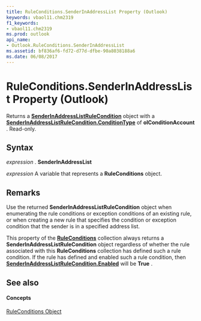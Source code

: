 ```yaml
---
title: RuleConditions.SenderInAddressList Property (Outlook)
keywords: vbaol11.chm2319
f1_keywords:
- vbaol11.chm2319
ms.prod: outlook
api_name:
- Outlook.RuleConditions.SenderInAddressList
ms.assetid: bf836af6-fd72-d77d-dfbe-90a8038188a6
ms.date: 06/08/2017
---
```



# RuleConditions.SenderInAddressList Property (Outlook)

Returns a  **[SenderInAddressListRuleCondition](Outlook.SenderInAddressListRuleCondition.md)** object with a **[SenderInAddressListRuleCondition.ConditionType](Outlook.SenderInAddressListRuleCondition.ConditionType.md)** of **olConditionAccount** . Read-only.


## Syntax

 _expression_ . **SenderInAddressList**

 _expression_ A variable that represents a **RuleConditions** object.


## Remarks

Use the returned  **SenderInAddressListRuleCondition** object when enumerating the rule conditions or exception conditions of an existing rule, or when creating a new rule that specifies the condition or exception condition that the sender is in a specified address list.

This property of the  **[RuleConditions](Outlook.RuleConditions.md)** collection always returns a **SenderInAddressListRuleCondition** object regardless of whether the rule associated with this **RuleConditions** collection has defined such a rule condition. If the rule has defined and enabled such a rule condition, then **[SenderInAddressListRuleCondition.Enabled](Outlook.SenderInAddressListRuleCondition.Enabled.md)** will be **True** .


## See also


#### Concepts


[RuleConditions Object](Outlook.RuleConditions.md)

